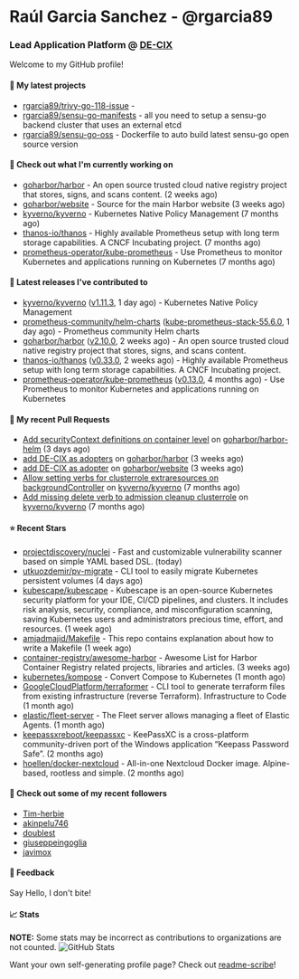 # Raúl Garcia Sanchez - @rgarcia89
### Lead Application Platform @ [DE-CIX](https://de-cix.net/)

Welcome to my GitHub profile!

#### 🌱 My latest projects

- [rgarcia89/trivy-go-118-issue](https://github.com/rgarcia89/trivy-go-118-issue) - 
- [rgarcia89/sensu-go-manifests](https://github.com/rgarcia89/sensu-go-manifests) - all you need to setup a sensu-go backend cluster that uses an external etcd
- [rgarcia89/sensu-go-oss](https://github.com/rgarcia89/sensu-go-oss) - Dockerfile to auto build latest sensu-go open source version

#### 👷 Check out what I'm currently working on

- [goharbor/harbor](https://github.com/goharbor/harbor) - An open source trusted cloud native registry project that stores, signs, and scans content. (2 weeks ago)
- [goharbor/website](https://github.com/goharbor/website) - Source for the main Harbor website (3 weeks ago)
- [kyverno/kyverno](https://github.com/kyverno/kyverno) - Kubernetes Native Policy Management (7 months ago)
- [thanos-io/thanos](https://github.com/thanos-io/thanos) - Highly available Prometheus setup with long term storage capabilities. A CNCF Incubating project. (7 months ago)
- [prometheus-operator/kube-prometheus](https://github.com/prometheus-operator/kube-prometheus) - Use Prometheus to monitor Kubernetes and applications running on Kubernetes (7 months ago)

#### 🔭 Latest releases I've contributed to

- [kyverno/kyverno](https://github.com/kyverno/kyverno) ([v1.11.3](https://github.com/kyverno/kyverno/releases/tag/v1.11.3), 1 day ago) - Kubernetes Native Policy Management
- [prometheus-community/helm-charts](https://github.com/prometheus-community/helm-charts) ([kube-prometheus-stack-55.6.0](https://github.com/prometheus-community/helm-charts/releases/tag/kube-prometheus-stack-55.6.0), 1 day ago) - Prometheus community Helm charts
- [goharbor/harbor](https://github.com/goharbor/harbor) ([v2.10.0](https://github.com/goharbor/harbor/releases/tag/v2.10.0), 2 weeks ago) - An open source trusted cloud native registry project that stores, signs, and scans content.
- [thanos-io/thanos](https://github.com/thanos-io/thanos) ([v0.33.0](https://github.com/thanos-io/thanos/releases/tag/v0.33.0), 2 weeks ago) - Highly available Prometheus setup with long term storage capabilities. A CNCF Incubating project.
- [prometheus-operator/kube-prometheus](https://github.com/prometheus-operator/kube-prometheus) ([v0.13.0](https://github.com/prometheus-operator/kube-prometheus/releases/tag/v0.13.0), 4 months ago) - Use Prometheus to monitor Kubernetes and applications running on Kubernetes

#### 🔨 My recent Pull Requests

- [Add securityContext definitions on container level](https://github.com/goharbor/harbor-helm/pull/1673) on [goharbor/harbor-helm](https://github.com/goharbor/harbor-helm) (3 days ago)
- [add DE-CIX as adopters](https://github.com/goharbor/harbor/pull/19707) on [goharbor/harbor](https://github.com/goharbor/harbor) (3 weeks ago)
- [add DE-CIX as adopter](https://github.com/goharbor/website/pull/520) on [goharbor/website](https://github.com/goharbor/website) (3 weeks ago)
- [Allow setting verbs for clusterrole extraresources on backgroundController](https://github.com/kyverno/kyverno/pull/7380) on [kyverno/kyverno](https://github.com/kyverno/kyverno) (7 months ago)
- [Add missing delete verb to admission cleanup clusterrole](https://github.com/kyverno/kyverno/pull/7375) on [kyverno/kyverno](https://github.com/kyverno/kyverno) (7 months ago)

#### ⭐ Recent Stars

- [projectdiscovery/nuclei](https://github.com/projectdiscovery/nuclei) - Fast and customizable vulnerability scanner based on simple YAML based DSL. (today)
- [utkuozdemir/pv-migrate](https://github.com/utkuozdemir/pv-migrate) - CLI tool to easily migrate Kubernetes persistent volumes (4 days ago)
- [kubescape/kubescape](https://github.com/kubescape/kubescape) - Kubescape is an open-source Kubernetes security platform for your IDE, CI/CD pipelines, and clusters. It includes risk analysis, security, compliance, and misconfiguration scanning, saving Kubernetes users and administrators precious time, effort, and resources. (1 week ago)
- [amjadmajid/Makefile](https://github.com/amjadmajid/Makefile) - This repo contains explanation about how to write a Makefile (1 week ago)
- [container-registry/awesome-harbor](https://github.com/container-registry/awesome-harbor) - Awesome List for Harbor Container Registry related projects, libraries and articles. (3 weeks ago)
- [kubernetes/kompose](https://github.com/kubernetes/kompose) - Convert Compose to Kubernetes (1 month ago)
- [GoogleCloudPlatform/terraformer](https://github.com/GoogleCloudPlatform/terraformer) - CLI tool to generate terraform files from existing infrastructure (reverse Terraform). Infrastructure to Code (1 month ago)
- [elastic/fleet-server](https://github.com/elastic/fleet-server) - The Fleet server allows managing a fleet of Elastic Agents. (1 month ago)
- [keepassxreboot/keepassxc](https://github.com/keepassxreboot/keepassxc) - KeePassXC is a cross-platform community-driven port of the Windows application “Keepass Password Safe”. (2 months ago)
- [hoellen/docker-nextcloud](https://github.com/hoellen/docker-nextcloud) - All-in-one Nextcloud Docker image. Alpine-based, rootless and simple. (2 months ago)

#### 👯 Check out some of my recent followers

- [Tim-herbie](https://github.com/Tim-herbie)
- [akinpelu746](https://github.com/akinpelu746)
- [doublest](https://github.com/doublest)
- [giuseppeingoglia](https://github.com/giuseppeingoglia)
- [javimox](https://github.com/javimox)

#### 💬 Feedback

Say Hello, I don't bite!

#### 📈 Stats

**NOTE:** Some stats may be incorrect as contributions to organizations are not counted.
![GitHub Stats](https://github-readme-stats.vercel.app/api?username=rgarcia89&count_private=false&theme=tokyonight&show_icons=true)


Want your own self-generating profile page? Check out [readme-scribe](https://github.com/muesli/readme-scribe)!
